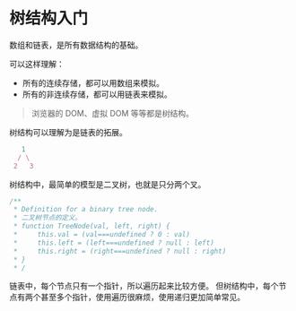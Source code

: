 # 树结构入门

数组和链表，是所有数据结构的基础。

可以这样理解：
- 所有的连续存储，都可以用数组来模拟。
- 所有的非连续存储，都可以用链表来模拟。

> 浏览器的 DOM、虚拟 DOM 等等都是树结构。

树结构可以理解为是链表的拓展。

```js
   1
  / \
 2   3
```

树结构中，最简单的模型是二叉树，也就是只分两个叉。

```js
/**
 * Definition for a binary tree node.
 * 二叉树节点的定义。
 * function TreeNode(val, left, right) {
 *     this.val = (val===undefined ? 0 : val)
 *     this.left = (left===undefined ? null : left)
 *     this.right = (right===undefined ? null : right)
 * }
 * /
```

链表中，每个节点只有一个指针，所以遍历起来比较方便。
但树结构中，每个节点有两个甚至多个指针，使用遍历很麻烦，使用递归更加简单常见。